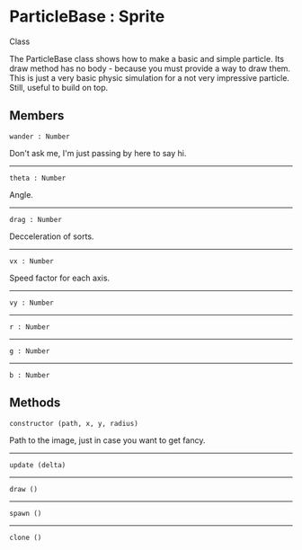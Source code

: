 # ParticleBase : Sprite

<span class="label label-info">Class</span>

The ParticleBase class shows how to make a basic and simple particle. 
Its draw method has no body - because you must provide a way to draw them. 
This is just a very basic physic simulation for a not very impressive particle. 
Still, useful to build on top.
			
## Members

    wander : Number
    				
Don't ask me, I'm just passing by here to say hi.
    
---

    theta : Number				
    
Angle.

---

    drag : Number				
    
Decceleration of sorts.

---
    
    vx : Number
    				
Speed factor for each axis.
    
---
    
    vy : Number
    
---
    
    r : Number

---

    g : Number
    
---
    
    b : Number
    
## Methods

    constructor (path, x, y, radius)
    	
Path to the image, just in case you want to get fancy.

---
    
    update (delta)
    
---
     
    draw ()
    
---
    
    spawn ()
    
---
    
    clone ()		
	
